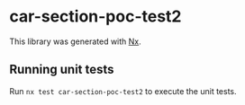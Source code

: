 # car-section-poc-test2

This library was generated with [Nx](https://nx.dev).

## Running unit tests

Run `nx test car-section-poc-test2` to execute the unit tests.
